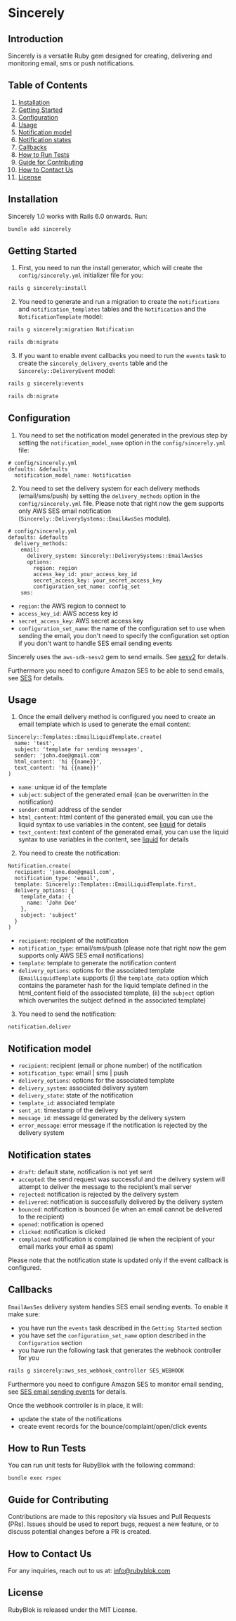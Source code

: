 # Sincerely
## Introduction
Sincerely is a versatile Ruby gem designed for creating, delivering and monitoring email, sms or push notifications.

## Table of Contents
1. [Installation](#installation)
2. [Getting Started](#getting-started)
3. [Configuration](#configuration)
4. [Usage](#usage)
5. [Notification model](#notification-model)
6. [Notification states](#notification-states)
7. [Callbacks](#callbacks)
8. [How to Run Tests](#how-to-run-tests)
9. [Guide for Contributing](#guide-for-contributing)
10. [How to Contact Us](#how-to-contact-us)
11. [License](#license)

## Installation
Sincerely 1.0 works with Rails 6.0 onwards. Run:
```bash
bundle add sincerely
```

## Getting Started

1. First, you need to run the install generator, which will create the `config/sincerely.yml` initializer file for you:
```bash
rails g sincerely:install
```

2. You need to generate and run a migration to create the `notifications` and `notification_templates` tables and the `Notification` and the `NotificationTemplate` model:
```bash
rails g sincerely:migration Notification

rails db:migrate
```

3. If you want to enable event callbacks you need to run the `events` task to create the `sincerely_delivery_events` table and the `Sincerely::DeliveryEvent` model:
```bash
rails g sincerely:events

rails db:migrate
```

## Configuration
1. You need to set the notification model generated in the previous step by setting the `notification_model_name` option in the `config/sincerely.yml` file:

```
# config/sincerely.yml
defaults: &defaults
  notification_model_name: Notification
```

2. You need to set the delivery system for each delivery methods (email/sms/push) by setting the `delivery_methods` option in the `config/sincerely.yml` file. Please note that right now the gem supports only AWS SES email notification (`Sincerely::DeliverySystems::EmailAwsSes` module).

```
# config/sincerely.yml
defaults: &defaults
  delivery_methods:
    email:
      delivery_system: Sincerely::DeliverySystems::EmailAwsSes
      options:
        region: region
        access_key_id: your_access_key_id
        secret_access_key: your_secret_access_key
        configuration_set_name: config_set
    sms:
```

* `region`: the AWS region to connect to
* `access_key_id`: AWS access key id
* `secret_access_key`: AWS secret access key
* `configuration_set_name`: the name of the configuration set to use when sending the email, you don't need to specify the configuration set option if you don't want to handle SES email sending events

Sincerely uses the `aws-sdk-sesv2` gem to send emails. See [sesv2](https://docs.aws.amazon.com/sdk-for-ruby/v3/api/Aws/SESV2.html) for details.

Furthermore you need to configure Amazon SES to be able to send emails, see [SES](https://docs.aws.amazon.com/ses/latest/dg/Welcome.html) for details.

## Usage

1. Once the email delivery method is configured you need to create an email template which is used to generate the email content:

```
Sincerely::Templates::EmailLiquidTemplate.create(
  name: 'test',
  subject: 'template for sending messages',
  sender: 'john.doe@gmail.com'
  html_content: 'hi {{name}}',
  text_content: 'hi {{name}}'
)
```

* `name`: unique id of the template
* `subject`: subject of the generated email (can be overwritten in the notification)
* `sender`: email address of the sender
* `html_content`: html content of the generated email, you can use the liquid syntax to use variables in the content, see [liquid](https://github.com/Shopify/liquid) for details
* `text_content`: text content of the generated email, you can use the liquid syntax to use variables in the content, see [liquid](https://github.com/Shopify/liquid) for details

2. You need to create the notification:

```
Notification.create(
  recipient: 'jane.doe@gmail.com',
  notification_type: 'email',
  template: Sincerely::Templates::EmailLiquidTemplate.first,
  delivery_options: {
    template_data: {
      name: 'John Doe'
    },
    subject: 'subject'
  }
)
```
* `recipient`: recipient of the notification
* `notification_type`: email/sms/push (please note that right now the gem supports only AWS SES email notifications)
* `template`: template to generate the notification content
* `delivery_options`: options for the associated template (`EmailLiquidTemplate` supports (i) the `template_data` option which contains the parameter hash for the liquid template defined in the html_content field of the associated template, (ii) the `subject` option which overwrites the subject defined in the associated template)


3. You need to send the notification:

```
notification.deliver
```

## Notification model
* `recipient`: recipient (email or phone number) of the notification
* `notification_type`: email | sms | push
* `delivery_options`: options for the associated template
* `delivery_system`: associated delivery system
* `delivery_state`: state of the notification
* `template_id`: associated template
* `sent_at`: timestamp of the delivery
* `message_id`: message id generated by the delivery system
* `error_message`: error message if the notification is rejected by the delivery system

## Notification states
* `draft`: default state, notification is not yet sent
* `accepted`: the send request was successful and the delivery system will attempt to deliver the message to the recipient’s mail server
* `rejected`: notification is rejected by the delivery system
* `delivered`: notification is successfully delivered by the delivery system
* `bounced`: notification is bounced (ie when an email cannot be delivered to the recipient)
* `opened`: notification is opened
* `clicked`: notification is clicked
* `complained`: notification is complained (ie when the recipient of your email marks your email as spam)

Please note that the notification state is updated only if the event callback is configured. 

## Callbacks

`EmailAwsSes` delivery system handles SES email sending events. To enable it make sure:
* you have run the `events` task described in the `Getting Started` section
* you have set the `configuration_set_name` option described in the `Configuration` section
* you have run the following task that generates the webhook controller for you
```bash
rails g sincerely:aws_ses_webhook_controller SES_WEBHOOK
```

Furthermore you need to configure Amazon SES to monitor email sending, see [SES email sending events](https://docs.aws.amazon.com/ses/latest/dg/monitor-using-event-publishing.html) for details.

Once the webhook controller is in place, it will:
* update the state of the notifications
* create event records for the bounce/complaint/open/click events

## How to Run Tests
You can run unit tests for RubyBlok with the following command:
```
bundle exec rspec
```

## Guide for Contributing
Contributions are made to this repository via Issues and Pull Requests (PRs).
Issues should be used to report bugs, request a new feature, or to discuss potential changes before a PR is created.

## How to Contact Us
For any inquiries, reach out to us at: info@rubyblok.com

## License
RubyBlok is released under the MIT License.